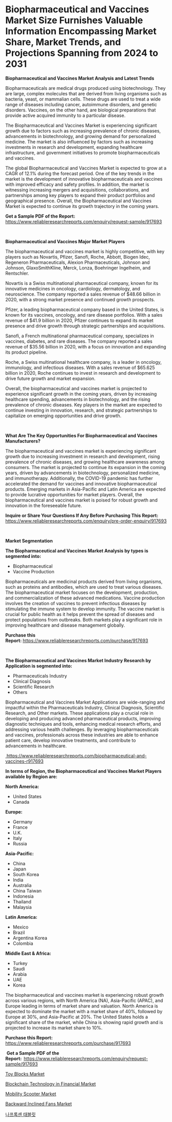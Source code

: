 <p><h1>Biopharmaceutical and Vaccines Market Size Furnishes Valuable Information Encompassing Market Share, Market Trends, and Projections Spanning from 2024 to 2031</h1></p><p><strong>Biopharmaceutical and Vaccines Market Analysis and Latest Trends</strong></p>
<p><p>Biopharmaceuticals are medical drugs produced using biotechnology. They are large, complex molecules that are derived from living organisms such as bacteria, yeast, or mammalian cells. These drugs are used to treat a wide range of diseases including cancer, autoimmune disorders, and genetic disorders. Vaccines, on the other hand, are biological preparations that provide active acquired immunity to a particular disease.</p><p>The Biopharmaceutical and Vaccines Market is experiencing significant growth due to factors such as increasing prevalence of chronic diseases, advancements in biotechnology, and growing demand for personalized medicine. The market is also influenced by factors such as increasing investments in research and development, expanding healthcare infrastructure, and government initiatives to promote biopharmaceuticals and vaccines.</p><p>The global Biopharmaceutical and Vaccines Market is expected to grow at a CAGR of 12.1% during the forecast period. One of the key trends in the market is the development of innovative biopharmaceuticals and vaccines with improved efficacy and safety profiles. In addition, the market is witnessing increasing mergers and acquisitions, collaborations, and partnerships among key players to expand their product portfolios and geographical presence. Overall, the Biopharmaceutical and Vaccines Market is expected to continue its growth trajectory in the coming years.</p></p>
<p><strong>Get a Sample PDF of the Report:&nbsp;</strong> <a href="https://www.reliableresearchreports.com/enquiry/request-sample/917693">https://www.reliableresearchreports.com/enquiry/request-sample/917693</a></p>
<p>&nbsp;</p>
<p><strong>Biopharmaceutical and Vaccines Major Market Players</strong></p>
<p><p>The biopharmaceutical and vaccines market is highly competitive, with key players such as Novartis, Pfizer, Sanofi, Roche, Abbott, Biogen Idec, Regeneron Pharmaceuticals, Alexion Pharmaceuticals, Johnson and Johnson, GlaxoSmithKline, Merck, Lonza, Boehringer Ingelheim, and Rentschler.</p><p>Novartis is a Swiss multinational pharmaceutical company, known for its innovative medicines in oncology, cardiology, dermatology, and neuroscience. The company reported a sales revenue of $48.66 billion in 2020, with a strong market presence and continued growth prospects.</p><p>Pfizer, a leading biopharmaceutical company based in the United States, is known for its vaccines, oncology, and rare disease portfolios. With a sales revenue of $41.9 billion in 2020, Pfizer continues to expand its market presence and drive growth through strategic partnerships and acquisitions.</p><p>Sanofi, a French multinational pharmaceutical company, specializes in vaccines, diabetes, and rare diseases. The company reported a sales revenue of $35.56 billion in 2020, with a focus on innovation and expanding its product pipeline.</p><p>Roche, a Swiss multinational healthcare company, is a leader in oncology, immunology, and infectious diseases. With a sales revenue of $65.625 billion in 2020, Roche continues to invest in research and development to drive future growth and market expansion.</p><p>Overall, the biopharmaceutical and vaccines market is projected to experience significant growth in the coming years, driven by increasing healthcare spending, advancements in biotechnology, and the rising prevalence of chronic diseases. Key players in the market are expected to continue investing in innovation, research, and strategic partnerships to capitalize on emerging opportunities and drive growth.</p></p>
<p>&nbsp;</p>
<p><strong>What Are The Key Opportunities For Biopharmaceutical and Vaccines Manufacturers?</strong></p>
<p><p>The biopharmaceutical and vaccines market is experiencing significant growth due to increasing investment in research and development, rising prevalence of chronic diseases, and growing healthcare awareness among consumers. The market is projected to continue its expansion in the coming years, driven by advancements in biotechnology, personalized medicine, and immunotherapy. Additionally, the COVID-19 pandemic has further accelerated the demand for vaccines and innovative biopharmaceutical products. Emerging markets in Asia-Pacific and Latin America are expected to provide lucrative opportunities for market players. Overall, the biopharmaceutical and vaccines market is poised for robust growth and innovation in the foreseeable future.</p></p>
<p><strong>Inquire or Share Your Questions If Any Before Purchasing This Report:</strong> <a href="https://www.reliableresearchreports.com/enquiry/pre-order-enquiry/917693">https://www.reliableresearchreports.com/enquiry/pre-order-enquiry/917693</a></p>
<p>&nbsp;</p>
<p><strong>Market Segmentation</strong></p>
<p><strong>The Biopharmaceutical and Vaccines Market Analysis by types is segmented into:</strong></p>
<p><ul><li>Biopharmaceutical</li><li>Vaccine Production</li></ul></p>
<p><p>Biopharmaceuticals are medicinal products derived from living organisms, such as proteins and antibodies, which are used to treat various diseases. The biopharmaceutical market focuses on the development, production, and commercialization of these advanced medications. Vaccine production involves the creation of vaccines to prevent infectious diseases by stimulating the immune system to develop immunity. The vaccine market is crucial for public health as it helps prevent the spread of diseases and protect populations from outbreaks. Both markets play a significant role in improving healthcare and disease management globally.</p></p>
<p><strong>Purchase this Report:&nbsp;</strong><a href="https://www.reliableresearchreports.com/purchase/917693">https://www.reliableresearchreports.com/purchase/917693</a></p>
<p>&nbsp;</p>
<p><strong>The Biopharmaceutical and Vaccines Market Industry Research by Application is segmented into:</strong></p>
<p><ul><li>Pharmaceuticals Industry</li><li>Clinical Diagnosis</li><li>Scientific Research</li><li>Others</li></ul></p>
<p><p>Biopharmaceutical and Vaccines Market Applications are wide-ranging and impactful within the Pharmaceuticals Industry, Clinical Diagnosis, Scientific Research, and Other markets. These applications play a crucial role in developing and producing advanced pharmaceutical products, improving diagnostic techniques and tools, enhancing medical research efforts, and addressing various health challenges. By leveraging biopharmaceuticals and vaccines, professionals across these industries are able to enhance patient care, develop innovative treatments, and contribute to advancements in healthcare.</p></p>
<p><a href="https://www.reliableresearchreports.com/biopharmaceutical-and-vaccines-r917693">&nbsp;https://www.reliableresearchreports.com/biopharmaceutical-and-vaccines-r917693</a></p>
<p><strong>In terms of Region, the Biopharmaceutical and Vaccines Market Players available by Region are:</strong></p>
<p>
    <p> <strong> North America: </strong>
        <ul>
            <li>United States</li>
            <li>Canada</li>
        </ul>
        </p> 
    <p> <strong> Europe: </strong>
        <ul>
            <li>Germany</li>
            <li>France</li>
            <li>U.K.</li>
            <li>Italy</li>
            <li>Russia</li>
        </ul>
        </p> 
    <p> <strong> Asia-Pacific: </strong>
        <ul>
            <li>China</li>
            <li>Japan</li>
            <li>South Korea</li>
            <li>India</li>
            <li>Australia</li>
            <li>China Taiwan</li>
            <li>Indonesia</li>
            <li>Thailand</li>
            <li>Malaysia</li>
        </ul>
        </p> 
    <p> <strong> Latin America: </strong>
        <ul>
            <li>Mexico</li>
            <li>Brazil</li>
            <li>Argentina Korea</li>
            <li>Colombia</li>
        </ul>
        </p> 
    <p> <strong> Middle East & Africa: </strong>
        <ul>
            <li>Turkey</li>
            <li>Saudi</li>
            <li>Arabia</li>
            <li>UAE</li>
            <li>Korea</li>
        </ul>
    </p>
    </p>
<p><p>The biopharmaceutical and vaccines market is experiencing robust growth across various regions, with North America (NA), Asia-Pacific (APAC), and Europe leading in terms of market share and valuation. North America is expected to dominate the market with a market share of 40%, followed by Europe at 30%, and Asia-Pacific at 20%. The United States holds a significant share of the market, while China is showing rapid growth and is projected to increase its market share to 10%.</p></p>
<p><strong>Purchase this Report: </strong><a href="https://www.reliableresearchreports.com/purchase/917693">https://www.reliableresearchreports.com/purchase/917693</a></p>
<p>&nbsp;<strong>Get a Sample PDF of the Report:&nbsp;&nbsp;</strong><a href="https://www.reliableresearchreports.com/enquiry/request-sample/917693">https://www.reliableresearchreports.com/enquiry/request-sample/917693</a></p>
<p><strong></strong></p>
<p><p><a href="https://www.linkedin.com/pulse/toy-blocks-market-report-product-type-plastic-blockswooden-goc9e?trackingId=A3aG6bzJTaqhnTFwYjHEuA%3D%3D">Toy Blocks Market</a></p><p><a href="https://github.com/edaunhshhs/Market-Research-Report-List-1/blob/main/blockchain-technology-in-financial-market.md">Blockchain Technology in Financial Market</a></p><p><a href="https://www.linkedin.com/pulse/global-mobility-scooter-industry-research-report-competitive-esg0e?trackingId=7J86rH51R0ag6RomCfDnfw%3D%3D">Mobility Scooter Market</a></p><p><a href="https://medium.com/@warren.edmunds45645/backward-inclined-fans-market-market-segmentation-geographical-regions-and-market-forcast-till-c74973bad875">Backward Inclined Fans Market</a></p><p><a href="https://medium.com/@carlosdytouglas8907667/%EA%B8%80%EB%A1%9C%EB%B2%8C-%EB%82%98%EC%9D%B4%ED%94%84%EB%A1%9D%EC%84%BC-%EC%A0%95%EC%A0%9C-%EC%8B%9C%EC%9E%A5-%EA%B7%9C%EB%AA%A8%EB%8A%94-%EC%97%B0%ED%8F%89%EA%B7%A0-%EC%84%B1%EC%9E%A5%EB%A5%A0-4-5-%EC%97%90-%EB%8F%84%EB%8B%AC%ED%95%A0-%EA%B2%83%EC%9C%BC%EB%A1%9C-%EC%98%88%EC%83%81%EB%90%98%EB%A9%B0-%EC%9D%B4-%EB%B3%B4%EA%B3%A0%EC%84%9C%EB%8A%94-%EC%8B%9C%EC%9E%A5-%EC%84%B1%EC%9E%A5-%ED%8A%B8%EB%A0%8C%EB%93%9C-%EA%B8%B0%ED%9A%8C-%EB%B0%8F-2024%EB%85%84-2031%EB%85%84-%EC%A0%84%EB%A7%9D%EC%9D%84-%EB%8B%A4%EB%A3%B9%EB%8B%88%EB%8B%A4-44c3a1207f2c">나프록센 태블릿</a></p></p>